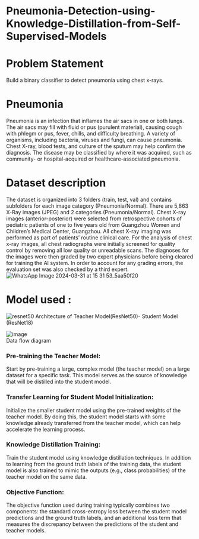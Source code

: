 # Pneumonia-Detection-using-Knowledge-Distillation-from-Self-Supervised-Models

# Problem Statement

Build a binary classifier to detect pneumonia using chest x-rays.

# Pneumonia
Pneumonia is an infection that inflames the air sacs in one or both lungs. The air sacs may fill with fluid or pus (purulent material), causing cough with phlegm or pus, fever, chills, and difficulty breathing. A variety of organisms, including bacteria, viruses and fungi, can cause pneumonia. Chest X-ray, blood tests, and culture of the sputum may help confirm the diagnosis. The disease may be classified by where it was acquired, such as community- or hospital-acquired or healthcare-associated pneumonia.

# Dataset description
The dataset is organized into 3 folders (train, test, val) and contains subfolders for each image category (Pneumonia/Normal). There are 5,863 X-Ray images (JPEG) and 2 categories (Pneumonia/Normal). Chest X-ray images (anterior-posterior) were selected from retrospective cohorts of pediatric patients of one to five years old from Guangzhou Women and Children’s Medical Center, Guangzhou. All chest X-ray imaging was performed as part of patients’ routine clinical care. For the analysis of chest x-ray images, all chest radiographs were initially screened for quality control by removing all low quality or unreadable scans. The diagnoses for the images were then graded by two expert physicians before being cleared for training the AI system. In order to account for any grading errors, the evaluation set was also checked by a third expert.
![WhatsApp Image 2024-03-31 at 15 31 53_5aa50f20](https://github.com/Akshita132/Pneumonia-Detection-using-Knowledge-Distillation-from-Self-Supervised-Models/assets/89724193/0bd3f93a-ea40-4db9-9831-fc76a2680503)

# Model used :
![resnet50](https://github.com/Akshita132/Pneumonia-Detection-using-Knowledge-Distillation-from-Self-Supervised-Models/assets/89724193/e65e3685-d304-4a2b-a1e9-566c3c9983ff)
                                        Architecture of Teacher Model(ResNet50)- Student Model (ResNet18)
                                        
![image](https://github.com/Akshita132/Pneumonia-Detection-using-Knowledge-Distillation-from-Self-Supervised-Models/assets/89724193/fc5041e8-446c-4a2c-913c-1744b90ea47f)      
                                                                 Data flow diagram

### Pre-training the Teacher Model: 
Start by pre-training a large, complex model (the teacher model) on a large dataset for a specific task. This model serves as the source of knowledge that will be distilled into the student model.
### Transfer Learning for Student Model Initialization: 
Initialize the smaller student model using the pre-trained weights of the teacher model. By doing this, the student model starts with some knowledge already transferred from the teacher model, which can help accelerate the learning process.
### Knowledge Distillation Training: 
Train the student model using knowledge distillation techniques. In addition to learning from the ground truth labels of the training data, the student model is also trained to mimic the outputs (e.g., class probabilities) of the teacher model on the same data.
### Objective Function: 
The objective function used during training typically combines two components: the standard cross-entropy loss between the student model predictions and the ground truth labels, and an additional loss term that measures the discrepancy between the predictions of the student and teacher models. 
    


